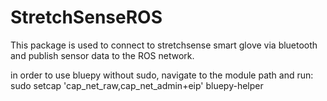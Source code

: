 # StretchSenseROS

This package is used to connect to stretchsense smart glove via bluetooth and publish sensor data to the ROS network.

in order to use bluepy without sudo, navigate to the module path and run:
sudo setcap 'cap_net_raw,cap_net_admin+eip' bluepy-helper
